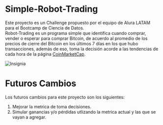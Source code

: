 # **Simple-Robot-Trading**

Este proyecto es un Challenge propuesto por el equipo de Alura LATAM para el Bootcamp de Ciencia de Datos. </br>
Robot-Trading es un programa simple que identifica cuando comprar, vender o esperar para comprar Bitcoin, de acuerdo al promedio de los precios de cierre del Bitcoin en los últimos 7 días en los que hubo transacciones, además de eso, toma la decisión acorde a las tendencias de cada hora de la página [CoinMarketCap](https://coinmarketcap.com/).

![Insignia](https://cdn.discordapp.com/attachments/1225877484570939523/1225909410732310589/challenge_1.png?ex=662c129b&is=66199d9b&hm=7fb410c51f9560d86ed9decf7ac601983c4477995704f7d1e93bd1f9cdcc94b1&)


# **Futuros Cambios**
 
Los futuros cambios para este proyecto son los siguientes: 
1. Mejorar la metrica de toma decisiones.
2. Simular ganancias y/o pérdidas utlizando la metrica actual y las que se vayan a agregar.
